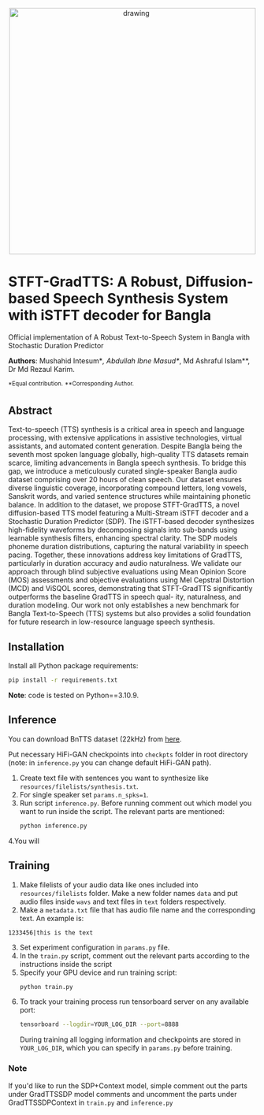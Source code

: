 <p align="center">
    <img src="resources/reverse-diffusion.gif" alt="drawing" width="500"/>
</p>


# STFT-GradTTS: A Robust, Diffusion-based Speech Synthesis System with iSTFT decoder for Bangla

Official implementation of A Robust Text-to-Speech System in Bangla with Stochastic
Duration Predictor

**Authors**: Mushahid Intesum\**, Abdullah Ibne Masud\**, Md Ashraful Islam\**, Dr Md Rezaul Karim.

<sup>\*Equal contribution.</sup>
<sup>\**Corresponding Author.</sup>

## Abstract

Text-to-speech (TTS) synthesis is a critical area in speech and language processing, with extensive
applications in assistive technologies, virtual assistants, and automated content generation. Despite
Bangla being the seventh most spoken language globally, high-quality TTS datasets remain scarce,
limiting advancements in Bangla speech synthesis. To bridge this gap, we introduce a meticulously
curated single-speaker Bangla audio dataset comprising over 20 hours of clean speech. Our dataset
ensures diverse linguistic coverage, incorporating compound letters, long vowels, Sanskrit words, and
varied sentence structures while maintaining phonetic balance.
In addition to the dataset, we propose STFT-GradTTS, a novel diffusion-based TTS model featuring a
Multi-Stream iSTFT decoder and a Stochastic Duration Predictor (SDP). The iSTFT-based decoder
synthesizes high-fidelity waveforms by decomposing signals into sub-bands using learnable synthesis
filters, enhancing spectral clarity. The SDP models phoneme duration distributions, capturing the
natural variability in speech pacing. Together, these innovations address key limitations of GradTTS,
particularly in duration accuracy and audio naturalness.
We validate our approach through blind subjective evaluations using Mean Opinion Score (MOS)
assessments and objective evaluations using Mel Cepstral Distortion (MCD) and ViSQOL scores,
demonstrating that STFT-GradTTS significantly outperforms the baseline GradTTS in speech qual-
ity, naturalness, and duration modeling. Our work not only establishes a new benchmark for Bangla
Text-to-Speech (TTS) systems but also provides a solid foundation for future research in low-resource
language speech synthesis.

## Installation

Install all Python package requirements:

```bash
pip install -r requirements.txt
```

**Note**: code is tested on Python==3.10.9.

## Inference

You can download BnTTS dataset (22kHz) from [here](https://drive.google.com/drive/folders/195CgbUxViuGg0aJKUSvkYulTJEf3eUbS?usp=drive_link).

Put necessary HiFi-GAN checkpoints into `checkpts` folder in root directory (note: in `inference.py` you can change default HiFi-GAN path).

1. Create text file with sentences you want to synthesize like `resources/filelists/synthesis.txt`.
2. For single speaker set `params.n_spks=1`.
3. Run script `inference.py`. Before running comment out which model you want to run inside the script. The relevant parts are mentioned:
    ```bash
    python inference.py
    ```
4.You will

## Training

1. Make filelists of your audio data like ones included into `resources/filelists` folder. Make a new folder names `data` and put audio files inside `wavs` and text files in `text` folders respectively.
2. Make a `metadata.txt` file that has audio file name and the corresponding text. An example is:
```
1233456|this is the text
``` 
3. Set experiment configuration in `params.py` file.
4. In the `train.py` script, comment out the relevant parts according to the instructions inside the script
5. Specify your GPU device and run training script:
    ```bash
    python train.py 
    ```
4. To track your training process run tensorboard server on any available port:
    ``` bash
    tensorboard --logdir=YOUR_LOG_DIR --port=8888
    ```
    During training all logging information and checkpoints are stored in `YOUR_LOG_DIR`, which you can specify in `params.py` before training.


### Note
If you'd like to run the SDP+Context model, simple comment out the parts under GradTTSSDP model comments and uncomment the parts under GradTTSSDPContext in `train.py` and `inference.py`
